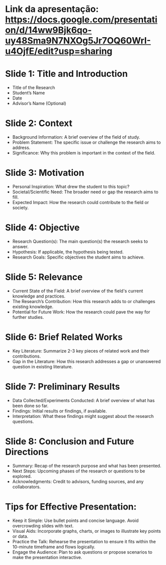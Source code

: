 # Link da apresentação: https://docs.google.com/presentation/d/14ww9Bjk6qo-uy48Sma9N7NXOg5Jr7OQ60WrI-u4OjfE/edit?usp=sharing


# Slide 1: Title and Introduction
- Title of the Research
- Student’s Name
- Date
- Advisor’s Name (Optional)
# Slide 2: Context
- Background Information: A brief overview of the field of study.
- Problem Statement: The specific issue or challenge the research aims to address.
- Significance: Why this problem is important in the context of the field.
# Slide 3: Motivation
- Personal Inspiration: What drew the student to this topic?
- Societal/Scientific Need: The broader need or gap the research aims to fill.
- Expected Impact: How the research could contribute to the field or society.
# Slide 4: Objective
- Research Question(s): The main question(s) the research seeks to answer.
- Hypothesis: If applicable, the hypothesis being tested.
- Research Goals: Specific objectives the student aims to achieve.
# Slide 5: Relevance
- Current State of the Field: A brief overview of the field's current knowledge and practices.
- The Research’s Contribution: How this research adds to or challenges existing knowledge.
- Potential for Future Work: How the research could pave the way for further studies.
# Slide 6: Brief Related Works
- Key Literature: Summarize 2-3 key pieces of related work and their contributions.
- Gap in the Literature: How this research addresses a gap or unanswered question in existing literature.
# Slide 7: Preliminary Results
- Data Collected/Experiments Conducted: A brief overview of what has been done so far.
- Findings: Initial results or findings, if available.
- Interpretation: What these findings might suggest about the research questions.
# Slide 8: Conclusion and Future Directions
- Summary: Recap of the research purpose and what has been presented.
- Next Steps: Upcoming phases of the research or questions to be explored.
- Acknowledgments: Credit to advisors, funding sources, and any collaborators.

# Tips for Effective Presentation:
- Keep it Simple: Use bullet points and concise language. Avoid overcrowding slides with text.
- Visual Aids: Incorporate graphs, charts, or images to illustrate key points or data.
- Practice the Talk: Rehearse the presentation to ensure it fits within the 10-minute timeframe and flows logically.
- Engage the Audience: Plan to ask questions or propose scenarios to make the presentation interactive.
